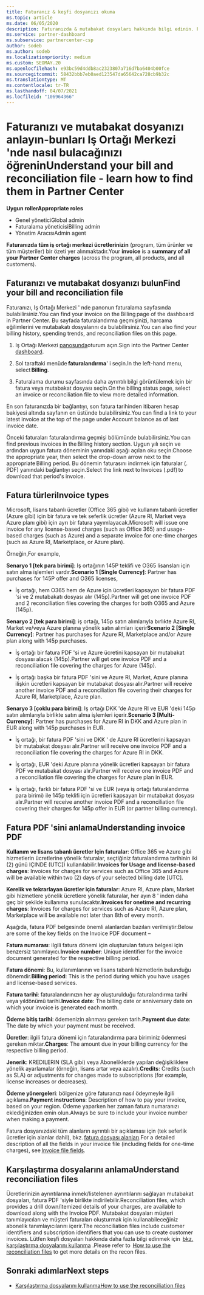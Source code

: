 ```yaml
---
title: Faturanız & keşfi dosyanızı okuma
ms.topic: article
ms.date: 06/05/2020
description: Faturanızda & mutabakat dosyaları hakkında bilgi edinin. Faturanızda, bu aylık dönem için program, ürün ve müşteriler genelinde Iş Ortağı Merkezi ücretleri gösterilmektedir.
ms.service: partner-dashboard
ms.subservice: partnercenter-csp
author: sodeb
ms.author: sodeb
ms.localizationpriority: medium
ms.custom: SEOMAY.20
ms.openlocfilehash: e93bc59d4ddb8ac2323807a716d7ba6404b00fce
ms.sourcegitcommit: 58432bbb7eb0aed123547da65642ca728cb9b32c
ms.translationtype: MT
ms.contentlocale: tr-TR
ms.lasthandoff: 04/07/2021
ms.locfileid: "106964366"
---
```

# <a name="understand-your-bill-and-reconciliation-file---learn-how-to-find-them-in-partner-center"></a><span data-ttu-id="e9849-104">Faturanızı ve mutabakat dosyanızı anlayın-bunları Iş Ortağı Merkezi 'nde nasıl bulacağınızı öğrenin</span><span class="sxs-lookup"><span data-stu-id="e9849-104">Understand your bill and reconciliation file - learn how to find them in Partner Center</span></span>


<span data-ttu-id="e9849-105">**Uygun roller**</span><span class="sxs-lookup"><span data-stu-id="e9849-105">**Appropriate roles**</span></span>

- <span data-ttu-id="e9849-106">Genel yönetici</span><span class="sxs-lookup"><span data-stu-id="e9849-106">Global admin</span></span>
- <span data-ttu-id="e9849-107">Faturalama yöneticisi</span><span class="sxs-lookup"><span data-stu-id="e9849-107">Billing admin</span></span>
- <span data-ttu-id="e9849-108">Yönetim Aracısı</span><span class="sxs-lookup"><span data-stu-id="e9849-108">Admin agent</span></span>


<span data-ttu-id="e9849-109">**Faturanızda** **tüm iş ortağı merkezi ücretlerinizin** (program, tüm ürünler ve tüm müşteriler) bir özeti yer alınmaktadır.</span><span class="sxs-lookup"><span data-stu-id="e9849-109">Your **invoice** is a **summary of all your Partner Center charges** (across the program, all products, and all customers).</span></span> 

## <a name="find-your-bill-and-reconciliation-file"></a><span data-ttu-id="e9849-110">Faturanızı ve mutabakat dosyanızı bulun</span><span class="sxs-lookup"><span data-stu-id="e9849-110">Find your bill and reconciliation file</span></span> 

<span data-ttu-id="e9849-111">Faturanızı, Iş Ortağı Merkezi ' nde panonun faturalama sayfasında bulabilirsiniz.</span><span class="sxs-lookup"><span data-stu-id="e9849-111">You can find your invoice on the Billing page of the dashboard in Partner Center.</span></span> <span data-ttu-id="e9849-112">Bu sayfada faturalandırma geçmişinizi, harcama eğilimlerini ve mutabakatı dosyalarını da bulabilirsiniz.</span><span class="sxs-lookup"><span data-stu-id="e9849-112">You can also find your billing history, spending trends, and reconciliation files on this page.</span></span> 

1. <span data-ttu-id="e9849-113">Iş Ortağı Merkezi [panosunda](https://partner.microsoft.com/dashboard/home)oturum açın.</span><span class="sxs-lookup"><span data-stu-id="e9849-113">Sign into the Partner Center [dashboard](https://partner.microsoft.com/dashboard/home).</span></span> 

2. <span data-ttu-id="e9849-114">Sol taraftaki menüde **faturalandırma**' i seçin.</span><span class="sxs-lookup"><span data-stu-id="e9849-114">In the left-hand menu, select **Billing**.</span></span> 

3. <span data-ttu-id="e9849-115">Faturalama durumu sayfasında daha ayrıntılı bilgi görüntülemek için bir fatura veya mutabakat dosyası seçin.</span><span class="sxs-lookup"><span data-stu-id="e9849-115">On the billing status page, select an invoice or reconciliation file to view more detailed information.</span></span> 

<span data-ttu-id="e9849-116">En son faturanızda bir bağlantıyı, son fatura tarihinden itibaren hesap bakiyesi altında sayfanın en üstünde bulabilirsiniz.</span><span class="sxs-lookup"><span data-stu-id="e9849-116">You can find a link to your latest invoice at the top of the page under Account balance as of last invoice date.</span></span> 

<span data-ttu-id="e9849-117">Önceki faturaları faturalandırma geçmişi bölümünde bulabilirsiniz.</span><span class="sxs-lookup"><span data-stu-id="e9849-117">You can find previous invoices in the Billing history section.</span></span> <span data-ttu-id="e9849-118">Uygun yılı seçin ve ardından uygun fatura döneminin yanındaki aşağı açılan oku seçin.</span><span class="sxs-lookup"><span data-stu-id="e9849-118">Choose the appropriate year, then select the drop-down arrow next to the appropriate Billing period.</span></span> <span data-ttu-id="e9849-119">Bu dönemin faturasını indirmek için faturalar (. PDF) yanındaki bağlantıyı seçin.</span><span class="sxs-lookup"><span data-stu-id="e9849-119">Select the link next to Invoices (.pdf) to download that period's invoice.</span></span> 

## <a name="invoice-types"></a><span data-ttu-id="e9849-120">Fatura türleri</span><span class="sxs-lookup"><span data-stu-id="e9849-120">Invoice types</span></span>

<span data-ttu-id="e9849-121">Microsoft, lisans tabanlı ücretler (Office 365 gibi) ve kullanım tabanlı ücretler (Azure gibi) için bir fatura ve tek seferlik ücretler (Azure RI, Market veya Azure planı gibi) için ayrı bir fatura yayımlayacak.</span><span class="sxs-lookup"><span data-stu-id="e9849-121">Microsoft will issue one invoice for any license-based charges (such as Office 365) and usage-based charges (such as Azure) and a separate invoice for one-time charges (such as Azure RI, Marketplace, or Azure plan).</span></span>

<span data-ttu-id="e9849-122">Örneğin,</span><span class="sxs-lookup"><span data-stu-id="e9849-122">For example,</span></span>  

<span data-ttu-id="e9849-123">**Senaryo 1 [tek para birimi]**: Iş ortağının 145P teklifi ve O365 lisansları için satın alma işlemleri vardır.</span><span class="sxs-lookup"><span data-stu-id="e9849-123">**Scenario 1 [Single Currency]**: Partner has purchases for 145P offer and O365 licenses,</span></span>  

- <span data-ttu-id="e9849-124">İş ortağı, hem O365 hem de Azure için ücretleri kapsayan bir fatura PDF 'si ve 2 mutabakatı dosyası alır (145p).</span><span class="sxs-lookup"><span data-stu-id="e9849-124">Partner will get one invoice PDF and 2 reconciliation files covering the charges for both O365 and Azure (145p).</span></span>  

<span data-ttu-id="e9849-125">**Senaryo 2 [tek para birimi]**: iş ortağı, 145p satın alımlarıyla bırlıkte Azure RI, Market ve/veya Azure planına yönelik satın alımları içerir</span><span class="sxs-lookup"><span data-stu-id="e9849-125">**Scenario 2 [Single Currency]**: Partner has purchases for Azure RI, Marketplace and/or Azure plan along with 145p purchases.</span></span>

- <span data-ttu-id="e9849-126">İş ortağı bir fatura PDF 'si ve Azure ücretini kapsayan bir mutabakat dosyası alacak (145p).</span><span class="sxs-lookup"><span data-stu-id="e9849-126">Partner will get one invoice PDF and a reconciliation file covering the charges for Azure (145p).</span></span> 

- <span data-ttu-id="e9849-127">İş ortağı başka bir fatura PDF 'sini ve Azure RI, Market, Azure planına ilişkin ücretleri kapsayan bir mutabakat dosyası alır.</span><span class="sxs-lookup"><span data-stu-id="e9849-127">Partner will receive another invoice PDF and a reconciliation file covering their charges for Azure RI, Marketplace, Azure plan.</span></span> 

<span data-ttu-id="e9849-128">**Senaryo 3 [çoklu para birimi]**: Iş ortağı DKK 'de Azure RI ve EUR 'deki 145p satın alımlarıyla birlikte satın alma işlemleri içerir.</span><span class="sxs-lookup"><span data-stu-id="e9849-128">**Scenario 3 [Multi-Currency]**: Partner has purchases for Azure RI in DKK and Azure plan in EUR along with 145p purchases in EUR.</span></span>

- <span data-ttu-id="e9849-129">İş ortağı, bir fatura PDF 'sini ve DKK ' de Azure RI ücretlerini kapsayan bir mutabakat dosyası alır.</span><span class="sxs-lookup"><span data-stu-id="e9849-129">Partner will receive one invoice PDF and a reconciliation file covering the charges for Azure RI in DKK.</span></span> 

- <span data-ttu-id="e9849-130">İş ortağı, EUR 'deki Azure planına yönelik ücretleri kapsayan bir fatura PDF ve mutabakat dosyası alır.</span><span class="sxs-lookup"><span data-stu-id="e9849-130">Partner will receive one invoice PDF and a reconciliation file covering the charges for Azure plan in EUR.</span></span> 

- <span data-ttu-id="e9849-131">İş ortağı, farklı bir fatura PDF 'si ve EUR (veya iş ortağı faturalandırma para birimi) ile 145p teklifi için ücretleri kapsayan bir mutabakat dosyası alır.</span><span class="sxs-lookup"><span data-stu-id="e9849-131">Partner will receive another invoice PDF and a reconciliation file covering their charges for 145p offer in EUR (or partner billing currency).</span></span> 


## <a name="understanding-invoice-pdf"></a><span data-ttu-id="e9849-132">Fatura PDF 'sini anlama</span><span class="sxs-lookup"><span data-stu-id="e9849-132">Understanding invoice PDF</span></span> 

<span data-ttu-id="e9849-133">**Kullanım ve lisans tabanlı ücretler Için faturalar**: Office 365 ve Azure gibi hizmetlerin ücretlerine yönelik faturalar, seçtiğiniz faturalandırma tarihinin iki (2) günü IÇINDE (UTC]) kullanılabilir.</span><span class="sxs-lookup"><span data-stu-id="e9849-133">**Invoices for Usage and license-based charges**: Invoices for charges for services such as Office 365 and Azure will be available within two (2) days of your selected billing date [UTC].</span></span>  

<span data-ttu-id="e9849-134">**Kerelik ve tekrarlayan ücretler için faturalar**: Azure RI, Azure planı, Market gibi hizmetlere yönelik ücretlere yönelik faturalar, her ayın 8 ' inden daha geç bir şekilde kullanıma sunulacaktır.</span><span class="sxs-lookup"><span data-stu-id="e9849-134">**Invoices for onetime and recurring charges**: Invoices for charges for services such as Azure RI, Azure plan, Marketplace will be available not later than 8th of every month.</span></span>  

<span data-ttu-id="e9849-135">Aşağıda, fatura PDF belgesinde önemli alanlardan bazıları verilmiştir:</span><span class="sxs-lookup"><span data-stu-id="e9849-135">Below are some of the key fields on the Invoice PDF document –</span></span>

<span data-ttu-id="e9849-136">**Fatura numarası**: ilgili fatura dönemi için oluşturulan fatura belgesi için benzersiz tanımlayıcı.</span><span class="sxs-lookup"><span data-stu-id="e9849-136">**Invoice number**: Unique identifier for the invoice document generated for the respective billing period.</span></span> 

<span data-ttu-id="e9849-137">**Fatura dönemi**: Bu, kullanımlarının ve lisans tabanlı hizmetlerin bulunduğu dönemdir.</span><span class="sxs-lookup"><span data-stu-id="e9849-137">**Billing period**: This is the period during which you have usages and license-based services.</span></span> 

<span data-ttu-id="e9849-138">**Fatura tarihi**: faturalandırınızın her ay oluşturulduğu faturalandırma tarihi veya yıldönümü tarihi.</span><span class="sxs-lookup"><span data-stu-id="e9849-138">**Invoice date**: The billing date or anniversary date on which your invoice is generated each month.</span></span> 

<span data-ttu-id="e9849-139">**Ödeme bitiş tarihi**: ödemenizin alınması gereken tarih.</span><span class="sxs-lookup"><span data-stu-id="e9849-139">**Payment due date**: The date by which your payment must be received.</span></span> 

<span data-ttu-id="e9849-140">**Ücretler**: ilgili fatura dönemi için faturalandırma para biriminiz ödenmesi gereken miktar.</span><span class="sxs-lookup"><span data-stu-id="e9849-140">**Charges**: The amount due in your billing currency for the respective billing period.</span></span> 

<span data-ttu-id="e9849-141">**Jenerik**: KREDILERIN (SLA gibi) veya Aboneliklerde yapılan değişikliklere yönelik ayarlamalar (örneğin, lisans artar veya azalır).</span><span class="sxs-lookup"><span data-stu-id="e9849-141">**Credits**: Credits (such as SLA) or adjustments for changes made to subscriptions (for example, license increases or decreases).</span></span> 

<span data-ttu-id="e9849-142">**Ödeme yönergeleri**: bölgenize göre faturanızı nasıl ödeymeyle ilgili açıklama.</span><span class="sxs-lookup"><span data-stu-id="e9849-142">**Payment instructions**: Description of how to pay your invoice, based on your region.</span></span> <span data-ttu-id="e9849-143">Ödeme yaparken her zaman fatura numaranızı eklediğinizden emin olun.</span><span class="sxs-lookup"><span data-stu-id="e9849-143">Always be sure to include your invoice number when making a payment.</span></span> 

<span data-ttu-id="e9849-144">Fatura dosyanızdaki tüm alanların ayrıntılı bir açıklaması için (tek seferlik ücretler için alanlar dahil), bkz. [fatura dosyası alanları](invoice-file.md).</span><span class="sxs-lookup"><span data-stu-id="e9849-144">For a detailed description of all the fields in your invoice file (including fields for one-time charges), see [Invoice file fields](invoice-file.md).</span></span> 

## <a name="understand-reconciliation-files"></a><span data-ttu-id="e9849-145">Karşılaştırma dosyalarını anlama</span><span class="sxs-lookup"><span data-stu-id="e9849-145">Understand reconciliation files</span></span>

 <span data-ttu-id="e9849-146">Ücretlerinizin ayrıntılarına inmek/listelenen ayrıntılarını sağlayan mutabakat dosyaları, fatura PDF 'siyle birlikte indirilebilir.</span><span class="sxs-lookup"><span data-stu-id="e9849-146">Reconciliation files, which provides a drill down/itemized details of your charges, are available to download along with the Invoice PDF.</span></span> <span data-ttu-id="e9849-147">Mutabakat dosyaları müşteri tanımlayıcıları ve müşteri faturaları oluşturmak için kullanabileceğiniz abonelik tanımlayıcılarını içerir.</span><span class="sxs-lookup"><span data-stu-id="e9849-147">The reconciliation files include customer identifiers and subscription identifiers that you can use to create customer invoices.</span></span> <span data-ttu-id="e9849-148">Lütfen keşfi dosyaları hakkında daha fazla bilgi edinmek için  [bkz. karşılaştırma dosyalarını kullanma](use-the-reconciliation-files.md) .</span><span class="sxs-lookup"><span data-stu-id="e9849-148">Please refer to  [How to use the reconciliation files](use-the-reconciliation-files.md) to get more details on the recon files.</span></span> 

## <a name="next-steps"></a><span data-ttu-id="e9849-149">Sonraki adımlar</span><span class="sxs-lookup"><span data-stu-id="e9849-149">Next steps</span></span>

- [<span data-ttu-id="e9849-150">Karşılaştırma dosyalarını kullanma</span><span class="sxs-lookup"><span data-stu-id="e9849-150">How to use the reconciliation files</span></span>](use-the-reconciliation-files.md)